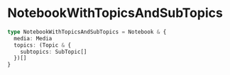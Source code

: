 # NotebookWithTopicsAndSubTopics

```typescript
type NotebookWithTopicsAndSubTopics = Notebook & {
  media: Media
  topics: (Topic & {
    subtopics: SubTopic[]
  })[]
}
```